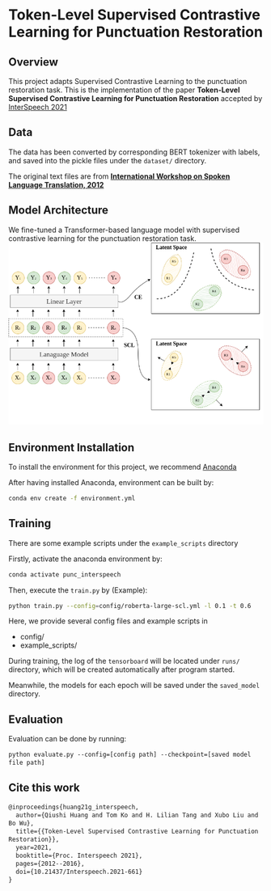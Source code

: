 # Token-Level Supervised Contrastive Learning for Punctuation Restoration
## Overview
This project adapts Supervised Contrastive Learning to the punctuation restoration task. This is the implementation of the paper **Token-Level Supervised Contrastive Learning for Punctuation Restoration** accepted by [InterSpeech 2021](https://www.interspeech2021.org/)

## Data
The data has been converted by corresponding BERT tokenizer with labels, and saved into the pickle files under the `dataset/` directory.

The original text files are from [**International Workshop on Spoken Language Translation, 2012**](http://hltc.cs.ust.hk/iwslt/index.php/evaluation-campaign/ted-task.html)

## Model Architecture
We fine-tuned a Transformer-based language model with supervised contrastive learning for the punctuation restoration task.
![model image](images/model.png)

## Environment Installation
To install the environment for this project, we recommend [Anaconda](https://www.anaconda.com/)

After having installed Anaconda, environment can be built by:
```bash
conda env create -f environment.yml
```

## Training
There are some example scripts under the `example_scripts` directory

Firstly, activate the anaconda environment by:
```bash
conda activate punc_interspeech
```

Then, execute the `train.py` by (Example):
```bash
python train.py --config=config/roberta-large-scl.yml -l 0.1 -t 0.6
```
Here, we provide several config files and example scripts in
- config/
- example_scripts/

During training, the log of the `tensorboard` will be located under `runs/` directory, which will be created automatically after program started.

Meanwhile, the models for each epoch will be saved under the `saved_model` directory.

## Evaluation
Evaluation can be done by running:
```
python evaluate.py --config=[config path] --checkpoint=[saved model file path]
```

## Cite this work
```
@inproceedings{huang21g_interspeech,
  author={Qiushi Huang and Tom Ko and H. Lilian Tang and Xubo Liu and Bo Wu},
  title={{Token-Level Supervised Contrastive Learning for Punctuation Restoration}},
  year=2021,
  booktitle={Proc. Interspeech 2021},
  pages={2012--2016},
  doi={10.21437/Interspeech.2021-661}
}
```
